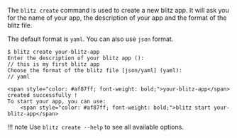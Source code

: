 The `blitz create` command is used to create a new blitz app. It will ask you for the name of your app, the description of your app and the format of the blitz file.

The default format is `yaml`. You can also use `json` format.


<!-- termynal -->

<div class="termy">

```console
$ blitz create your-blitz-app
Enter the description of your blitz app ():
// this is my first blitz app
Choose the format of the blitz file [json/yaml] (yaml):
// yaml

<span style="color: #af87ff; font-weight: bold;">your-blitz-app</span> created successfully !
To start your app, you can use:
    <span style="color: #af87ff; font-weight: bold;">blitz start your-blitz-app</span>
```

</div>

!!! note
    Use `blitz create --help` to see all available options.
